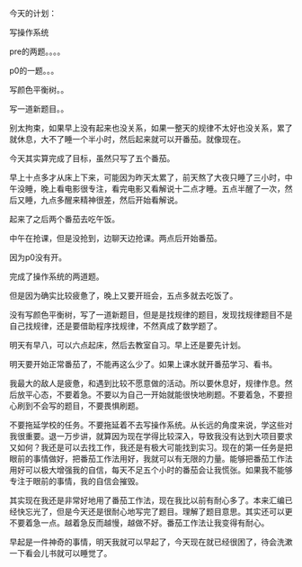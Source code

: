 今天的计划：

写操作系统

pre的两题。。。。

p0的一题。。。

写颜色平衡树。。

写一道新题目。。

别太拘束，如果早上没有起来也没关系，如果一整天的规律不太好也没关系，累了就休息，大不了睡一个半小时，然后起来就可以开番茄。就像现在。



今天其实算完成了目标，虽然只写了五个番茄。

早上十点多才从床上下来，可能因为昨天太累了，前天熬了大夜只睡了三小时，中午没睡，晚上看电影很专注，看完电影又看解说十二点才睡。五点半醒了一次，然后又睡，九点多醒来精神很差，然后开始看解说。

起来了之后两个番茄去吃午饭。

中午在抢课，但是没抢到，边聊天边抢课。两点后开始番茄。

因为p0没有开。

完成了操作系统的两道题。

但是因为确实比较疲惫了，晚上又要开班会，五点多就去吃饭了。

没有写颜色平衡树，写了一道新题目，但是是找规律的题目，发现找规律题目不是自己找规律，还是要借助程序找规律，不然真成了数学题了。

明天有早八，可以六点起床，然后去教室自习。早上还是要先计划。

明天要开始正常番茄了，不能再这么少了。如果上课水就开番茄学习、看书。

我最大的敌人是疲惫，和遇到比较不愿意做的活动。所以要休息好，规律作息。然后放平心态，不要着急。不要以为自己一开始就能很快地刷题。不要着急，不要担心刷到不会写的题目，不要畏惧刷题。

不要拖延学校的任务。不要拖延着不去写操作系统。从长远的角度来说，学这些对我很重要。退一万步讲，就算因为现在学得比较深入，导致我没有达到大项目要求又如何？我还是可以去找工作，我还是有极大可能找到实习。现在的第一任务是把眼前的事情做好，把番茄工作法用好，我就可以有无限的力量。能够把番茄工作法用好可以极大增强我的自信，每天不足五个小时的番茄会让我慌张。如果我不能够专注于眼前的事情，我的自信会摧毁。

其实现在我还是非常好地用了番茄工作法，现在我比以前有耐心多了。本来汇编已经快忘光了，但是今天还是很耐心地写完了题目。理解了题目意思。其实还可以更不要着急一点。越着急反而越慢，越做不好。番茄工作法让我变得有耐心。

早起是一件神奇的事情，明天我就可以早起了，今天现在就已经很困了，待会洗漱一下看会儿书就可以睡觉了。